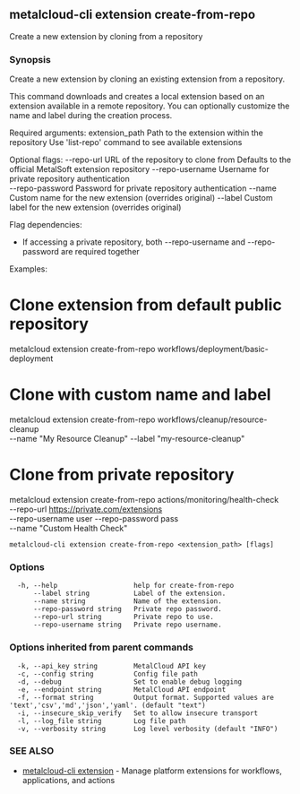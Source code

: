 ## metalcloud-cli extension create-from-repo

Create a new extension by cloning from a repository

### Synopsis

Create a new extension by cloning an existing extension from a repository.

This command downloads and creates a local extension based on an extension
available in a remote repository. You can optionally customize the name
and label during the creation process.

Required arguments:
  extension_path    Path to the extension within the repository
                   Use 'list-repo' command to see available extensions

Optional flags:
  --repo-url        URL of the repository to clone from
                   Defaults to the official MetalSoft extension repository
  --repo-username   Username for private repository authentication  
  --repo-password   Password for private repository authentication
  --name           Custom name for the new extension (overrides original)
  --label          Custom label for the new extension (overrides original)

Flag dependencies:
  - If accessing a private repository, both --repo-username and --repo-password
    are required together

Examples:
  # Clone extension from default public repository
  metalcloud extension create-from-repo workflows/deployment/basic-deployment
  
  # Clone with custom name and label
  metalcloud extension create-from-repo workflows/cleanup/resource-cleanup \
    --name "My Resource Cleanup" --label "my-resource-cleanup"
  
  # Clone from private repository
  metalcloud extension create-from-repo actions/monitoring/health-check \
    --repo-url https://private.com/extensions \
    --repo-username user --repo-password pass \
    --name "Custom Health Check"

```
metalcloud-cli extension create-from-repo <extension_path> [flags]
```

### Options

```
  -h, --help                   help for create-from-repo
      --label string           Label of the extension.
      --name string            Name of the extension.
      --repo-password string   Private repo password.
      --repo-url string        Private repo to use.
      --repo-username string   Private repo username.
```

### Options inherited from parent commands

```
  -k, --api_key string         MetalCloud API key
  -c, --config string          Config file path
  -d, --debug                  Set to enable debug logging
  -e, --endpoint string        MetalCloud API endpoint
  -f, --format string          Output format. Supported values are 'text','csv','md','json','yaml'. (default "text")
  -i, --insecure_skip_verify   Set to allow insecure transport
  -l, --log_file string        Log file path
  -v, --verbosity string       Log level verbosity (default "INFO")
```

### SEE ALSO

* [metalcloud-cli extension](metalcloud-cli_extension.md)	 - Manage platform extensions for workflows, applications, and actions

